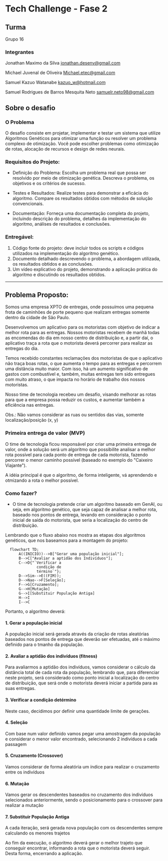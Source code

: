 # Tech Challenge - Fase 2

## Turma
Grupo 16

### Integrantes

Jonathan Maximo da Silva
jonathan.desenv@gmail.com

Michael Juvenal de Oliveira
Michael.etec@gmail.com

Samuel Kazuo Watanabe
kazuo_w@hotmail.com

Samuel Rodrigues de Barros Mesquita Neto
samuelr.neto98@gmail.com

## Sobre o desafio

### O Problema
O desafio consiste em projetar, implementar e testar um sistema que utilize Algoritmos Genéticos para otimizar uma função ou resolver um problema complexo de otimização. Você pode escolher problemas como otimização de rotas, alocação de recursos e design de redes neurais.

### Requisitos do Projeto:

- Definição do Problema:
Escolha um problema real que possa ser resolvido por meio de otimização genética. Descreva o problema, os objetivos e os critérios de sucesso.

- Testes e Resultados:
Realize testes para demonstrar a eficácia do algoritmo. Compare os resultados obtidos com métodos de solução convencionais.

- Documentação:
Forneça uma documentação completa do projeto, incluindo descrição do problema, detalhes da implementação do algoritmo, análises de resultados e conclusões.

### Entregável:

1. Código fonte do projeto: deve incluir todos os scripts e códigos utilizados na implementação do algoritmo genético.
2. Documento detalhado descrevendo o problema, a abordagem utilizada, os resultados obtidos e as conclusões.
3. Um vídeo explicativo do projeto, demonstrando a aplicação prática do algoritmo e discutindo os resultados obtidos.

---

## Problema Proposto:

Somos uma empresa XPTO de entregas, onde possuímos uma pequena frota de caminhões de porte pequeno que realizam entregas somente dentro da cidade de São Paulo.

Desenvolvemos um aplicativo para os motoristas com objetivo de indicar a melhor rota para as entregas. Nossos motoristas recebem de manhã todas as encomendas do dia em nosso centro de distribuição e, a partir daí, o aplicativo traça a rota que o motorista deverá percorrer para realizar as entregas do dia.

Temos recebido constantes reclamações dos motoristas de que o aplicativo não traça boas rotas, o que aumenta o tempo para as entregas e percorrem uma distância muito maior. Com isso, há um aumento significativo de gastos com combustível e, também, muitas entregas tem sido entregues com muito atraso, o que impacta no horário de trabalho dos nossos motoristas.

Nosso time de tecnologia recebeu um desafio, visando melhorar as rotas para que a empresa possa reduzir os custos, e aumentar também a eficiência nas entregas.

Obs.: Não vamos considerar as ruas ou sentidos das vias, somente localização/posição (x, y)

### Primeira entrega de valor (MVP)

O time de tecnologia ficou responsável por criar uma primeira entrega de valor, onde a solução será um algoritmo que possibilite analisar a melhor rota possível para cada ponto de entrega de cada motorista, fazendo percorrer o menor caminho possível (baseado no exemplo do "Caixeiro Viajante").

A idéia principal é que o algoritmo, de forma inteligente, vá aprendendo e otmizando a rota o melhor possível.

### Como fazer?

- O time de tecnologia pretende criar um algoritmo baseado em GenAI, ou seja, em algoritmo genético, que seja capaz de analisar a melhor rota, baseado nos pontos de entrega, levando em consideração o ponto inicial de saída do motorista, que seria a localização do centro de distribuição.

Lembrando que o fluxo abaixo nos mostra as etapas dos algoritmos genéticos, que nos baseamos para a montagem do projeto:

```mermaid
  flowchart TD;
      A((INICIO))-->B["Gerar uma população inicial"];
      B-->C["Avaliar a aptidão dos Indivíduos"];
      C-->D{"`Verificar a
              condição de
              término`"};
      D-->Sim-->E((FIM));
      D-->Nao-->F[Seleção];
      F-->G[Cruzamento];
      G-->H[Mutação]
      G-->I[Substituir População Antiga]
      H-->I
      I-->C
```
Portanto, o algoritmo deverá:

#### 1. Gerar a população inicial
A população inicial será gerada através da criação de rotas aleatórias baseados nos pontos de entrega que deverão ser efetuadas, até o máximo definido para o tmanho da população.

#### 2. Avaliar a aptidão dos indivíduos (fitness)
Para avaliarmos a aptidão dos indivíduos, vamos considerar o cálculo da distância total de cada rota da população, lembrando que, para diferenciar neste projeto, será considerado como ponto inicial a localização do centro de distribuição, que será onde o motorista deverá iniciar a partida para as suas entregas.

#### 3. Verificar a condição detérmino
Neste caso, decidimos por definir uma quantidade limite de gerações.

#### 4. Seleção
Com base num valor definido vamos pegar uma amostragem da população e considerar o menor valor encontrado, selecionando 2 indivíduos a cada passagem

#### 5. Cruzamento (Crossover)
Vamos considerar de forma aleatória um índice para realizar o cruzamento entre os indivíduos

#### 6. Mutação
Vamos gerar os descendentes baseados no cruzamento dos indivíduos selecionados anteriormente, sendo o posicionamento para o crossover para realizar a mutação

#### 7. Substituir População Antiga
A cada iteração, será gerada nova população com os descendentes sempre calculando os menores trajetos


Ao fim da execução, o algoritmo deverá gerar o melhor trajeto que conseguir encontrar, informando a rota que o motorista deverá seguir. Desta forma, encerrando a aplicação.